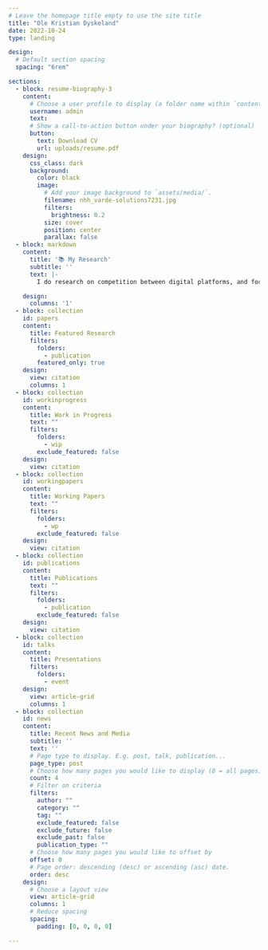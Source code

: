 ```yaml
---
# Leave the homepage title empty to use the site title
title: "Ole Kristian Dyskeland"
date: 2022-10-24
type: landing

design:
  # Default section spacing
  spacing: "6rem"

sections:
  - block: resume-biography-3
    content:
      # Choose a user profile to display (a folder name within `content/authors/`)
      username: admin
      text: 
      # Show a call-to-action button under your biography? (optional)
      button:
        text: Download CV
        url: uploads/resume.pdf
    design:
      css_class: dark
      background:
        color: black
        image:
          # Add your image background to `assets/media/`.
          filename: nhh_varde-solutions7231.jpg
          filters:
            brightness: 0.2
          size: cover
          position: center
          parallax: false
  - block: markdown
    content:
      title: '📚 My Research'
      subtitle: ''
      text: |-
        I do research on competition between digital platforms, and focus primarily on media markets. I study how the platforms' competition for consumers influence their relationship with content providers. 

    design:
      columns: '1'
  - block: collection
    id: papers
    content:
      title: Featured Research
      filters:
        folders:
          - publication
        featured_only: true
    design:
      view: citation
      columns: 1
  - block: collection
    id: workinprogress
    content:
      title: Work in Progress
      text: ""
      filters:
        folders:
          - wip
        exclude_featured: false
    design:
      view: citation
  - block: collection
    id: workingpapers
    content:
      title: Working Papers
      text: ""
      filters:
        folders:
          - wp
        exclude_featured: false
    design:
      view: citation
  - block: collection
    id: publications
    content:
      title: Publications
      text: ""
      filters:
        folders:
          - publication
        exclude_featured: false
    design:
      view: citation
  - block: collection
    id: talks
    content:
      title: Presentations
      filters:
        folders:
          - event
    design:
      view: article-grid
      columns: 1
  - block: collection
    id: news
    content:
      title: Recent News and Media
      subtitle: ''
      text: ''
      # Page type to display. E.g. post, talk, publication...
      page_type: post
      # Choose how many pages you would like to display (0 = all pages)
      count: 4
      # Filter on criteria
      filters:
        author: ""
        category: ""
        tag: ""
        exclude_featured: false
        exclude_future: false
        exclude_past: false
        publication_type: ""
      # Choose how many pages you would like to offset by
      offset: 0
      # Page order: descending (desc) or ascending (asc) date.
      order: desc
    design:
      # Choose a layout view
      view: article-grid
      columns: 1
      # Reduce spacing
      spacing:
        padding: [0, 0, 0, 0]

---
```

